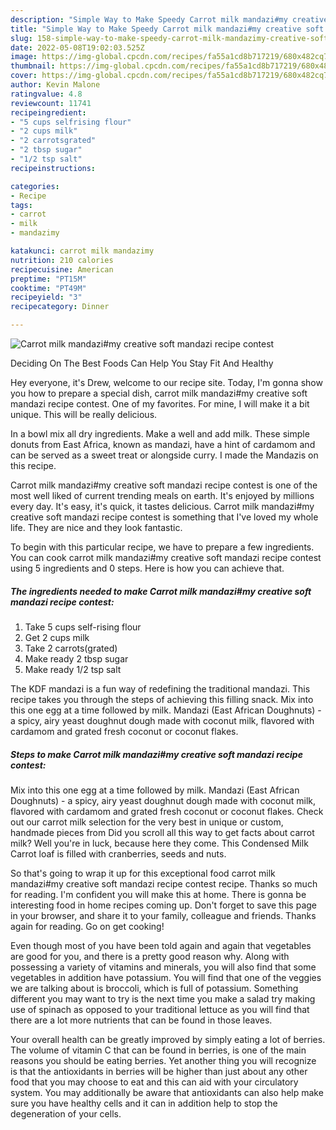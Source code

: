 ```yaml
---
description: "Simple Way to Make Speedy Carrot milk mandazi#my creative soft mandazi recipe contest"
title: "Simple Way to Make Speedy Carrot milk mandazi#my creative soft mandazi recipe contest"
slug: 158-simple-way-to-make-speedy-carrot-milk-mandazimy-creative-soft-mandazi-recipe-contest
date: 2022-05-08T19:02:03.525Z
image: https://img-global.cpcdn.com/recipes/fa55a1cd8b717219/680x482cq70/carrot-milk-mandazimy-creative-soft-mandazi-recipe-contest-recipe-main-photo.jpg
thumbnail: https://img-global.cpcdn.com/recipes/fa55a1cd8b717219/680x482cq70/carrot-milk-mandazimy-creative-soft-mandazi-recipe-contest-recipe-main-photo.jpg
cover: https://img-global.cpcdn.com/recipes/fa55a1cd8b717219/680x482cq70/carrot-milk-mandazimy-creative-soft-mandazi-recipe-contest-recipe-main-photo.jpg
author: Kevin Malone
ratingvalue: 4.8
reviewcount: 11741
recipeingredient:
- "5 cups selfrising flour"
- "2 cups milk"
- "2 carrotsgrated"
- "2 tbsp sugar"
- "1/2 tsp salt"
recipeinstructions:

categories:
- Recipe
tags:
- carrot
- milk
- mandazimy

katakunci: carrot milk mandazimy 
nutrition: 210 calories
recipecuisine: American
preptime: "PT15M"
cooktime: "PT49M"
recipeyield: "3"
recipecategory: Dinner

---
```



![Carrot milk mandazi#my creative soft mandazi recipe contest](https://img-global.cpcdn.com/recipes/fa55a1cd8b717219/680x482cq70/carrot-milk-mandazimy-creative-soft-mandazi-recipe-contest-recipe-main-photo.jpg)

Deciding On The Best Foods Can Help You Stay Fit And Healthy

Hey everyone, it's Drew, welcome to our recipe site. Today, I'm gonna show you how to prepare a special dish, carrot milk mandazi#my creative soft mandazi recipe contest. One of my favorites. For mine, I will make it a bit unique. This will be really delicious.

In a bowl mix all dry ingredients. Make a well and add milk. These simple donuts from East Africa, known as mandazi, have a hint of cardamom and can be served as a sweet treat or alongside curry. I made the Mandazis on this recipe.

Carrot milk mandazi#my creative soft mandazi recipe contest is one of the most well liked of current trending meals on earth. It's enjoyed by millions every day. It's easy, it's quick, it tastes delicious. Carrot milk mandazi#my creative soft mandazi recipe contest is something that I've loved my whole life. They are nice and they look fantastic.


To begin with this particular recipe, we have to prepare a few ingredients. You can cook carrot milk mandazi#my creative soft mandazi recipe contest using 5 ingredients and 0 steps. Here is how you can achieve that.

<!--inarticleads1-->

##### The ingredients needed to make Carrot milk mandazi#my creative soft mandazi recipe contest:

1. Take 5 cups self-rising flour
1. Get 2 cups milk
1. Take 2 carrots(grated)
1. Make ready 2 tbsp sugar
1. Make ready 1/2 tsp salt


The KDF mandazi is a fun way of redefining the traditional mandazi. This recipe takes you through the steps of achieving this filling snack. Mix into this one egg at a time followed by milk. Mandazi (East African Doughnuts) - a spicy, airy yeast doughnut dough made with coconut milk, flavored with cardamom and grated fresh coconut or coconut flakes. 

<!--inarticleads2-->

##### Steps to make Carrot milk mandazi#my creative soft mandazi recipe contest:



Mix into this one egg at a time followed by milk. Mandazi (East African Doughnuts) - a spicy, airy yeast doughnut dough made with coconut milk, flavored with cardamom and grated fresh coconut or coconut flakes. Check out our carrot milk selection for the very best in unique or custom, handmade pieces from Did you scroll all this way to get facts about carrot milk? Well you&#39;re in luck, because here they come. This Condensed Milk Carrot loaf is filled with cranberries, seeds and nuts. 

So that's going to wrap it up for this exceptional food carrot milk mandazi#my creative soft mandazi recipe contest recipe. Thanks so much for reading. I'm confident you will make this at home. There is gonna be interesting food in home recipes coming up. Don't forget to save this page in your browser, and share it to your family, colleague and friends. Thanks again for reading. Go on get cooking!

Even though most of you have been told again and again that vegetables are good for you, and there is a pretty good reason why. Along with possessing a variety of vitamins and minerals, you will also find that some vegetables in addition have potassium. You will find that one of the veggies we are talking about is broccoli, which is full of potassium. Something different you may want to try is the next time you make a salad try making use of spinach as opposed to your traditional lettuce as you will find that there are a lot more nutrients that can be found in those leaves.

Your overall health can be greatly improved by simply eating a lot of berries. The volume of vitamin C that can be found in berries, is one of the main reasons you should be eating berries. Yet another thing you will recognize is that the antioxidants in berries will be higher than just about any other food that you may choose to eat and this can aid with your circulatory system. You may additionally be aware that antioxidants can also help make sure you have healthy cells and it can in addition help to stop the degeneration of your cells.
